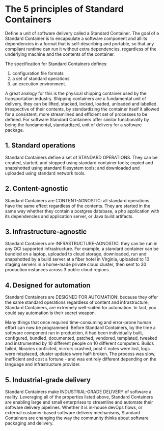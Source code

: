 # <a name="the5PrinciplesOfStandardContainers" />The 5 principles of Standard Containers

Define a unit of software delivery called a Standard Container.
The goal of a Standard Container is to encapsulate a software component and all its dependencies in a format that is self-describing and portable, so that any compliant runtime can run it without extra dependencies, regardless of the underlying machine and the contents of the container.

The specification for Standard Containers defines:

1. configuration file formats
2. a set of standard operations
3. an execution environment.

A great analogy for this is the physical shipping container used by the transportation industry.
Shipping containers are a fundamental unit of delivery, they can be lifted, stacked, locked, loaded, unloaded and labelled.
Irrespective of their contents, by standardizing the container itself it allowed for a consistent, more streamlined and efficient set of processes to be defined.
For software Standard Containers offer similar functionality by being the fundamental, standardized, unit of delivery for a software package.

## <a name="standardOperations" />1. Standard operations

Standard Containers define a set of STANDARD OPERATIONS.
They can be created, started, and stopped using standard container tools; copied and snapshotted using standard filesystem tools; and downloaded and uploaded using standard network tools.

## <a name="contentAgnostic" />2. Content-agnostic

Standard Containers are CONTENT-AGNOSTIC: all standard operations have the same effect regardless of the contents.
They are started in the same way whether they contain a postgres database, a php application with its dependencies and application server, or Java build artifacts.

## <a name="infrastructureAgnostic" />3. Infrastructure-agnostic

Standard Containers are INFRASTRUCTURE-AGNOSTIC: they can be run in any OCI supported infrastructure.
For example, a standard container can be bundled on a laptop, uploaded to cloud storage, downloaded, run and snapshotted by a build server at a fiber hotel in Virginia, uploaded to 10 staging servers in a home-made private cloud cluster, then sent to 30 production instances across 3 public cloud regions.

## <a name="designedForAutomation" />4. Designed for automation

Standard Containers are DESIGNED FOR AUTOMATION: because they offer the same standard operations regardless of content and infrastructure, Standard Containers, are extremely well-suited for automation.
In fact, you could say automation is their secret weapon.

Many things that once required time-consuming and error-prone human effort can now be programmed.
Before Standard Containers, by the time a software component ran in production, it had been individually built, configured, bundled, documented, patched, vendored, templated, tweaked and instrumented by 10 different people on 10 different computers.
Builds failed, libraries conflicted, mirrors crashed, post-it notes were lost, logs were misplaced, cluster updates were half-broken.
The process was slow, inefficient and cost a fortune - and was entirely different depending on the language and infrastructure provider.

## <a name="industrialGradeDelivery" />5. Industrial-grade delivery

Standard Containers make INDUSTRIAL-GRADE DELIVERY of software a reality.
Leveraging all of the properties listed above, Standard Containers are enabling large and small enterprises to streamline and automate their software delivery pipelines.
Whether it is in-house devOps flows, or external customer-based software delivery mechanisms, Standard Containers are changing the way the community thinks about software packaging and delivery.

